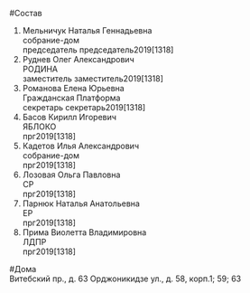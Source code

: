 #Состав  
1. Мельничук Наталья Геннадьевна  
    собрание-дом  
    председатель председатель2019[1318]  
2. Руднев Олег Александрович  
    РОДИНА  
    заместитель заместитель2019[1318]  
3. Романова Елена Юрьевна  
    Гражданская Платформа  
    секретарь секретарь2019[1318]  
4. Басов Кирилл Игоревич  
    ЯБЛОКО  
    прг2019[1318]  
5. Кадетов Илья Александрович  
    собрание-дом  
    прг2019[1318]  
6. Лозовая Ольга Павловна  
    СР  
    прг2019[1318]  
7. Парнюк Наталья Анатольевна  
    ЕР  
    прг2019[1318]  
8. Прима Виолетта Владимировна  
    ЛДПР  
    прг2019[1318]  
  
#Дома  
Витебский пр., д. 63 Орджоникидзе ул., д. 58, корп.1; 59; 63  
  
